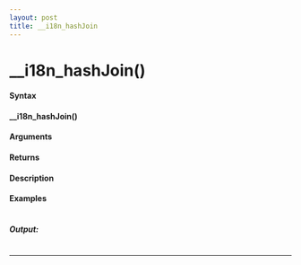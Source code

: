 ```yaml
---
layout: post
title: __i18n_hashJoin
---
```


# __i18n_hashJoin()


#### Syntax

#### __i18n_hashJoin()

#### Arguments

#### Returns

#### Description

#### Examples

```

```

##### Output:

```

```

---